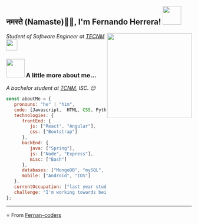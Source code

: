 <h2>नमस्ते (Namaste)🙏🏻, I'm Fernando Herrera! <img src="https://media.giphy.com/media/12oufCB0MyZ1Go/giphy.gif" width="50"></h2>
<img align='right' src="https://media.giphy.com/media/M9gbBd9nbDrOTu1Mqx/giphy.gif" width="230">
<p><em> Student of Software Engineer at <a href="https://www.itmerida.mx">TECNM</a><img src="https://media.giphy.com/media/WUlplcMpOCEmTGBtBW/giphy.gif" width="30"> 
</em></p>


### <img src="https://media.giphy.com/media/VgCDAzcKvsR6OM0uWg/giphy.gif" width="50"> A little more about me...  


<p><em>A bachelor student at <a href="https://www.itmerida.mx">TCNM</a>, ISC. 😊</br>
</em></p>


```javascript
const aboutMe = {
   pronouns: "he" | "him",
   code: [Javascript,  HTML, CSS, Python, Java, Git, Github,Docker],
   technologies: {
      frontEnd: {
         js: ["React", "Angular"],
         css: ["Bootstrap"]
      },
      backEnd: {
         java: ["Spring"],
         js: ["Node", "Express"],
         misc: ["Bash"]
      },
      databases: ["MongoDB", "mySQL", "SQLServer"],
      mobile: ["Android", "IOS"]
   },
   currentOccupation: ["last year student, open for job opportunities"],
   challenge: "I'm working towards being able to run a marathon.",
};
```




---

⭐️ From [Fernan-coders](https://fernando-herrera2018.github.io/) 
